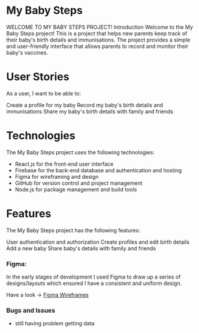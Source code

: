 # My Baby Steps

WELCOME TO MY BABY STEPS PROJECT!
Introduction
Welcome to the My Baby Steps project! This is a project that helps new parents keep track of their baby's birth details and immunisations. The project provides a simple and user-friendly interface that allows parents to record and monitor their baby's vaccines.

# User Stories

As a user, I want to be able to:

Create a profile for my baby
Record my baby's birth details and immunisations
Share my baby's birth details with family and friends

# Technologies 

The My Baby Steps project uses the following technologies:

- React.js for the front-end user interface
- Firebase for the back-end database and authentication and hosting
- Figma for wireframing and design
- GitHub for version control and project management
- Node.js for package management and build tools

# Features

The My Baby Steps project has the following features:

User authentication and authorization
Create profiles and edit birth details
Add a new baby
Share baby's details with family and friends

### Figma:

In the early stages of development I used Figma to draw up a series of designs/layouts which ensured I have a consistent and uniform design.

Have a look -> [Figma Wireframes](https://www.figma.com/file/E1G5AxejIpH3UqIKBI1svr/Untitled?node-id=0%3A1&t=sqUx6oy3aY1DFU37-0)


### Bugs and Issues
- still having problem getting data



